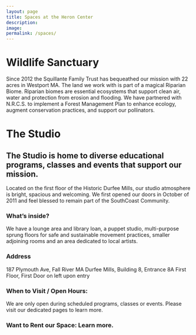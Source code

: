 ```yaml
---
layout: page
title: Spaces at the Heron Center
description: 
image: 
permalink: /spaces/
---
```


# Wildlife Sanctuary

Since 2012 the Squillante Family Trust has bequeathed our mission with 22 acres in Westport MA. The land we work with is part of a magical Riparian Biome. Riparian biomes are essential ecosystems that support clean air, water and protection from erosion and flooding. We have partnered with N.R.C.S. to implement a Forest Management Plan to enhance ecology, augment conservation practices, and support our pollinators.

# The Studio


## The Studio is home to diverse educational programs, classes and events that support our mission.

Located on the first floor of the Historic Durfee Mills, our studio atmosphere is bright, spacious and welcoming. We first opened our doors in October of 2011 and feel blessed to remain part of the SouthCoast Community.

### What’s inside?

We have a lounge area and library loan, a puppet studio, multi-purpose sprung floors for safe and sustainable movement practices, smaller adjoining rooms and an area dedicated to local artists.

### Address

187 Plymouth Ave, Fall River MA
Durfee Mills, Building 8, Entrance 8A
First Floor, First Door on left upon entry

### When to Visit / Open Hours:

We are only open during scheduled programs, classes or events. Please visit our dedicated pages to learn more.

### Want to Rent our Space: Learn more.
